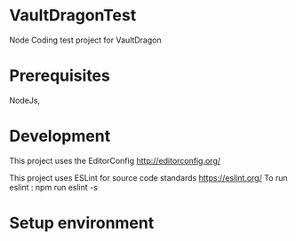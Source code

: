 # VaultDragonTest
Node Coding test project for VaultDragon

# Prerequisites
NodeJs,
# Development
This project uses the EditorConfig
http://editorconfig.org/

This project uses ESLint for source code standards
https://eslint.org/
To run eslint : npm run eslint -s  

# Setup environment
